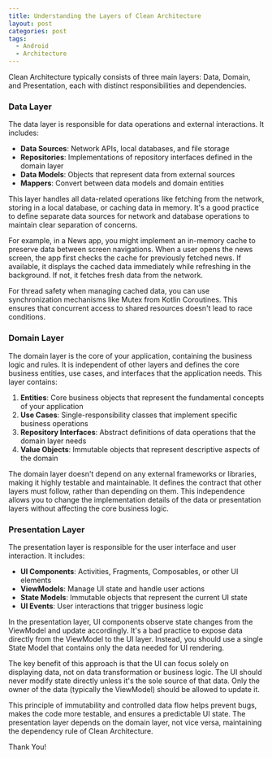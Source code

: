 ```yaml
---
title: Understanding the Layers of Clean Architecture
layout: post
categories: post
tags:
  - Android
  - Architecture
---
```

Clean Architecture typically consists of three main layers: Data, Domain, and Presentation, each with distinct responsibilities and dependencies.

### Data Layer
The data layer is responsible for data operations and external interactions. It includes:

- **Data Sources**: Network APIs, local databases, and file storage
- **Repositories**: Implementations of repository interfaces defined in the domain layer
- **Data Models**: Objects that represent data from external sources
- **Mappers**: Convert between data models and domain entities

This layer handles all data-related operations like fetching from the network, storing in a local database, or caching data in memory. It's a good practice to define separate data sources for network and database operations to maintain clear separation of concerns.

For example, in a News app, you might implement an in-memory cache to preserve data between screen navigations. When a user opens the news screen, the app first checks the cache for previously fetched news. If available, it displays the cached data immediately while refreshing in the background. If not, it fetches fresh data from the network.

For thread safety when managing cached data, you can use synchronization mechanisms like Mutex from Kotlin Coroutines. This ensures that concurrent access to shared resources doesn't lead to race conditions.

### Domain Layer
The domain layer is the core of your application, containing the business logic and rules. It is independent of other layers and defines the core business entities, use cases, and interfaces that the application needs. This layer contains:

1. **Entities**: Core business objects that represent the fundamental concepts of your application
2. **Use Cases**: Single-responsibility classes that implement specific business operations
3. **Repository Interfaces**: Abstract definitions of data operations that the domain layer needs
4. **Value Objects**: Immutable objects that represent descriptive aspects of the domain

The domain layer doesn't depend on any external frameworks or libraries, making it highly testable and maintainable. It defines the contract that other layers must follow, rather than depending on them. This independence allows you to change the implementation details of the data or presentation layers without affecting the core business logic.

### Presentation Layer
The presentation layer is responsible for the user interface and user interaction. It includes:

- **UI Components**: Activities, Fragments, Composables, or other UI elements
- **ViewModels**: Manage UI state and handle user actions
- **State Models**: Immutable objects that represent the current UI state
- **UI Events**: User interactions that trigger business logic

In the presentation layer, UI components observe state changes from the ViewModel and update accordingly. It's a bad practice to expose data directly from the ViewModel to the UI layer. Instead, you should use a single State Model that contains only the data needed for UI rendering.

The key benefit of this approach is that the UI can focus solely on displaying data, not on data transformation or business logic. The UI should never modify state directly unless it's the sole source of that data. Only the owner of the data (typically the ViewModel) should be allowed to update it.

This principle of immutability and controlled data flow helps prevent bugs, makes the code more testable, and ensures a predictable UI state. The presentation layer depends on the domain layer, not vice versa, maintaining the dependency rule of Clean Architecture. 


Thank You!













